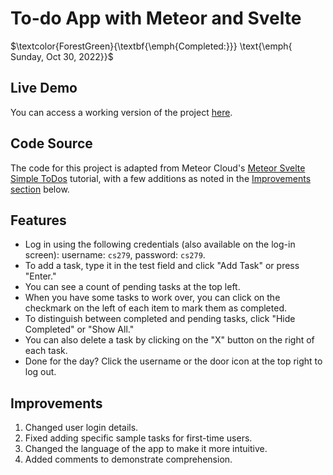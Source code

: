 # To-do App with Meteor and Svelte

$\textcolor{ForestGreen}{\textbf{\emph{Completed:}}} \text{\emph{ Sunday, Oct 30, 2022}}$

## Live Demo
You can access a working version of the project [here](https://to-do-app-meteor-svelte.meteorapp.com).

## Code Source 
The code for this project is adapted from Meteor Cloud's [Meteor Svelte Simple ToDos](https://www.codingnepalweb.com/create-todo-list-app-html-javascript/) tutorial, with a few additions as noted in the [Improvements section](#improvements) below.

## Features  
- Log in using the following credentials (also available on the log-in screen): username: `cs279`, password: `cs279`.
- To add a task, type it in the test field and click "Add Task" or press "Enter."
- You can see a count of pending tasks at the top left.
- When you have some tasks to work over, you can click on the checkmark on the left of each item to mark them as completed. 
- To distinguish between completed and pending tasks, click "Hide Completed" or "Show All."
- You can also delete a task by clicking on the "X" button on the right of each task. 
- Done for the day? Click the username or the door icon at the top right to log out.

## Improvements  
1. Changed user login details.
1. Fixed adding specific sample tasks for first-time users.
4. Changed the language of the app to make it more intuitive.
1. Added comments to demonstrate comprehension.